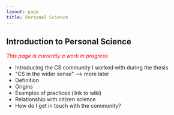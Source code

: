 ```yaml
---
layout: page
title: Personal Science
---
```


<h2>Introduction to Personal Science</h2>
<p style="color:red;"><i>This page is currently a work in progress</i></p>

* Introducing the CS community I worked with during the thesis
* "CS in the wider sense" --> more later
* Definition
* Origins
* Examples of practices (link to wiki)
* Relationship with citizen science
* How do I get in touch with the community?